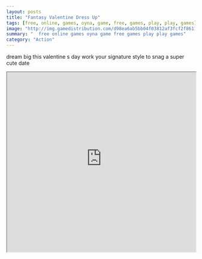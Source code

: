 ```yaml
---
layout: posts
title: "Fantasy Valentine Dress Up"
tags: [free, online, games, oyna, game, free, games, play, play, games]
image: "http://img.gamedistribution.com/d98ea6ab5bb04f03812af3fcf2f86116.jpg"
summary: "  free online games oyna game free games play play games"
category: "Action"
---
```


dream big this valentine s day work your signature style to snag a super cute date

<iframe width="100%" height="480px;" src="http://flash.gamedistribution.com?game=d98ea6ab5bb04f03812af3fcf2f86116"></iframe>